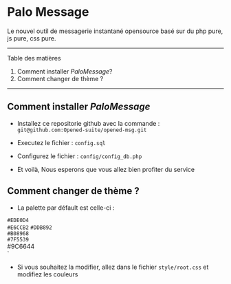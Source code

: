 # Palo Message 
Le nouvel outil de messagerie instantané opensource basé sur du php pure, js pure, css pure.

*******
Table des matières  
 1. Comment installer *PaloMessage*?
 2. Comment changer de thème ?


*******

## Comment installer *PaloMessage*

* Installez ce repositorie github avec la commande : `git@github.com:Opened-suite/opened-msg.git`

* Executez le fichier : `config.sql`

* Configurez le fichier : `config/config_db.php`

* Et voilà, 
Nous esperons que vous allez bien profiter du service 



## Comment changer de thème ?

* La palette par défault est celle-ci :

`#EDE0D4`  
`#E6CCB2` 
`#DDB892`  
`#B08968`  
`#7F5539`  
#9C6644  
`

* Si vous souhaitez la modifier, allez dans le fichier `style/root.css`
et modifiez les couleurs 
